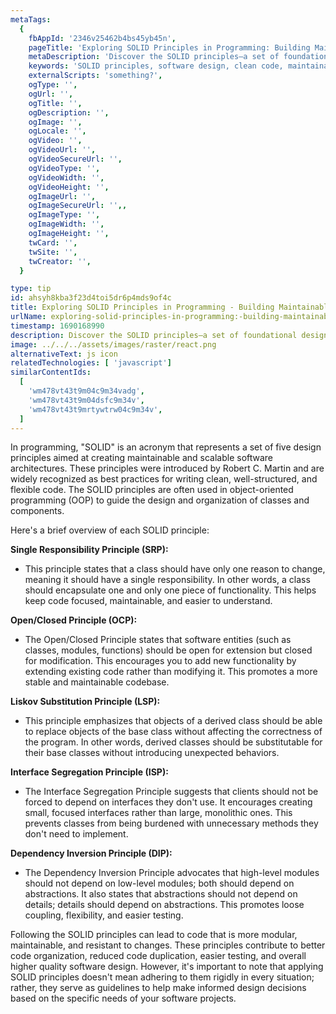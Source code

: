 ```yaml
---
metaTags:
  {
    fbAppId: '2346v25462b4bs45yb45n',
    pageTitle: 'Exploring SOLID Principles in Programming: Building Maintainable Software',
    metaDescription: 'Discover the SOLID principles—a set of foundational design principles for writing clean, maintainable, and scalable code. Learn how Single Responsibility, Open/Closed, Liskov Substitution, Interface Segregation, and Dependency Inversion principles guide software design, fostering modularity, flexibility, and high-quality architectures. Explore how SOLID principles empower developers to create robust and adaptable codebases.',
    keywords: 'SOLID principles, software design, clean code, maintainable code, programming best practices, OOP, design patterns, software architecture, code quality, modularity.',
    externalScripts: 'something?',
    ogType: '',
    ogUrl: '',
    ogTitle: '',
    ogDescription: '',
    ogImage: '',
    ogLocale: '',
    ogVideo: '',
    ogVideoUrl: '',
    ogVideoSecureUrl: '',
    ogVideoType: '',
    ogVideoWidth: '',
    ogVideoHeight: '',
    ogImageUrl: '',
    ogImageSecureUrl: '',,
    ogImageType: '',
    ogImageWidth: '',
    ogImageHeight: '',
    twCard: '',
    twSite: '',
    twCreator: '',
  }

type: tip
id: ahsyh8kba3f23d4toi5dr6p4mds9of4c
title: Exploring SOLID Principles in Programming - Building Maintainable Software
urlName: exploring-solid-principles-in-programming:-building-maintainable-software
timestamp: 1690168990
description: Discover the SOLID principles—a set of foundational design principles for writing clean, maintainable, and scalable code. Learn how Single Responsibility, Open/Closed, Liskov Substitution, Interface Segregation, and Dependency Inversion principles guide software design, fostering modularity, flexibility, and high-quality architectures. Explore how SOLID principles empower developers to create robust and adaptable codebases.
image: ../../../assets/images/raster/react.png
alternativeText: js icon
relatedTechnologies: [ 'javascript']
similarContentIds:
  [
    'wm478vt43t9m04c9m34vadg',
    'wm478vt43t9m04dsfc9m34v',
    'wm478vt43t9mrtywtrw04c9m34v',
  ]
---
```


In programming, "SOLID" is an acronym that represents a set of five design principles aimed at creating maintainable and scalable software architectures. These principles were introduced by Robert C. Martin and are widely recognized as best practices for writing clean, well-structured, and flexible code. The SOLID principles are often used in object-oriented programming (OOP) to guide the design and organization of classes and components.

Here's a brief overview of each SOLID principle:

<b>Single Responsibility Principle (SRP):</b>

- This principle states that a class should have only one reason to change, meaning it should have a single responsibility. In other words, a class should encapsulate one and only one piece of functionality. This helps keep code focused, maintainable, and easier to understand.

<b>Open/Closed Principle (OCP):</b>

- The Open/Closed Principle states that software entities (such as classes, modules, functions) should be open for extension but closed for modification. This encourages you to add new functionality by extending existing code rather than modifying it. This promotes a more stable and maintainable codebase.

<b>Liskov Substitution Principle (LSP):</b>

- This principle emphasizes that objects of a derived class should be able to replace objects of the base class without affecting the correctness of the program. In other words, derived classes should be substitutable for their base classes without introducing unexpected behaviors.

<b>Interface Segregation Principle (ISP):</b>

- The Interface Segregation Principle suggests that clients should not be forced to depend on interfaces they don't use. It encourages creating small, focused interfaces rather than large, monolithic ones. This prevents classes from being burdened with unnecessary methods they don't need to implement.

<b>Dependency Inversion Principle (DIP):</b>

- The Dependency Inversion Principle advocates that high-level modules should not depend on low-level modules; both should depend on abstractions. It also states that abstractions should not depend on details; details should depend on abstractions. This promotes loose coupling, flexibility, and easier testing.

Following the SOLID principles can lead to code that is more modular, maintainable, and resistant to changes. These principles contribute to better code organization, reduced code duplication, easier testing, and overall higher quality software design. However, it's important to note that applying SOLID principles doesn't mean adhering to them rigidly in every situation; rather, they serve as guidelines to help make informed design decisions based on the specific needs of your software projects.
